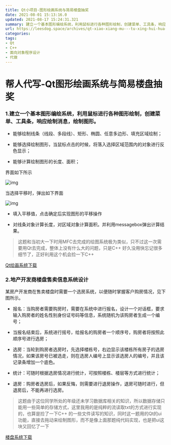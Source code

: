 ```yaml
---
title: Qt小项目-图形绘画系统与简易楼盘抽奖
date: 2021-08-01 15:13:16.0
updated: 2021-08-17 15:24:31.321
summary: 建立一个基本图形编绘系统，利用鼠标进行各种图形绘制，创建菜单、工具条，响应绘制消息，绘制图形。
url: https://leesdog.space/archives/qt-xiao-xiang-mu---tu-xing-hui-hua-xi-tong-yu-jian-yi-lou-pan-chou-jiang
categories: 
tags:
- Qt
- C++
- 面向对象程序设计
- 代做
---
```


# 帮人代写-Qt图形绘画系统与简易楼盘抽奖

### 1.建立一个基本图形编绘系统，利用鼠标进行各种图形绘制，创建菜单、工具条，响应绘制消息，绘制图形。

- 能够绘制线条（线段、多段线）、矩形、椭圆、任意多边形、填充区域绘制；

- 能够选择绘制图形，当鼠标点击的时候，将落入选择区域范围内的对象进行反色显示；

- 能够计算绘制图形的长度、面积；

界面如下所示

![img](https://image.leesdog.space/clip_image002.gif)

当选择平移时，弹出如下界面

![img](https://image.leesdog.space/clip_image002.gif)

- 填入平移值，点击确定后实现图形的平移操作

- 对线条对象计算长度，对区域对象计算面积。并利用messagebox弹出计算结果。

> 这题和当初大一下时用MFC去完成的绘图系统极为类似，只不过这一次需要用Qt去完成，整体上没有什么大的问题，只是C++ 好久没用快忘记很多细节了，正好利用这个机会捡一下C++ 

[Qt绘画系统下载](http://leesdog.oss-cn-shanghai.aliyuncs.com/paint_1629184574431.zip)


### 2.地产开发商楼盘售卖信息系统设计

某房产开发商在售卖楼盘时需要一个选房系统，以便随时掌握客户购房情况，见下图所示。

- 报名：当购房者需要购房时，需要在系统中进行报名，设计一个对话框，要求输入购房者的姓名性别身份证号码等信息，系统随机为该购房者生成一个编号；

- 当报名结束后，系统进行摇号，给报名的购房者一个顺序号，购房者将按照此顺序号进行选房；

- 选房：当轮到购房者选房时，先选择楼栋号，右边显示该楼栋所有房子的选房情况，如果该房号已被选走，则在选房人编号上显示该选房人的编号，并且该记录条增加一个底色。

- 统计：可随时根据选房情况进行统计，可按照楼栋、楼层等方式进行统计；

- 退房：购房者选房后，如果反悔，则需要进行退房操作，退房可随时进行，但退房后，不能再进行选房。

> 这题由于这位同学所处的年级还未学习数据库相关的知识，所以数据存储只能用一些简单的存储方式，这里我用的是纯粹的流读取txt的方式进行实现的，也算是捡了一下C++ 的一些文件读写的知识，同时这一题用的Qt的ui功能，直接去拖动来绘制图形，而不是像上面那题纯代码实现，也是把ui这块又回忆了一下

[楼盘系统下载](http://leesdog.oss-cn-shanghai.aliyuncs.com/loupan_1629184859499.zip)


